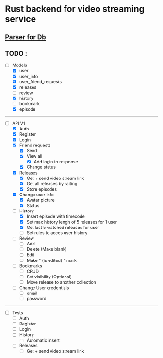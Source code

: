 # Rust backend for video streaming service
## [Parser for Db](https://github.com/Chu-4hun/rust_ani_parser)
## TODO :

- [ ] Models
  - [x] user
  - [x] user_info
  - [x] user_friend_requests
  - [x] releases
  - [ ] review
  - [x] history
  - [ ] bookmark
  - [x] episode
---
- [ ] API V1
  - [x] Auth
  - [x] Register
  - [x] Login
  - [x] Friend requests
    - [x] Send
    - [x] View all
      - [x] Add login to response
    - [x] Change status
  - [x] Releases
    - [x] Get + send video stream link
    - [x] Get all releases by raiting
    - [x] Store episodes
  - [x] Change user info
    - [x] Avatar picture
    - [x] Status
  - [ ] History
    - [x] Insert episode with timecode
    - [x] Set max history lengh of 5 releases for 1 user
    - [x] Get last 5 watched releases for user
    - [ ] Set rules to acces user history
  - [ ] Review 
    - [ ] Add 
    - [ ] Delete (Make blank)
    - [ ] Edit
    - [ ] Make " (is edited) " mark
  - [ ] Bookmarks
    - [ ]  CRUD
    - [ ]  Set visibility (Optional)
    - [ ]  Move release to another collection
  - [ ] Change User credentials
    - [ ] email
    - [ ] password
---
- [ ] Tests
  - [ ] Auth
  - [ ] Register
  - [ ] Login
  - [ ] History
    - [ ] Automatic insert
  - [ ] Releases
    - [ ] Get + send video stream link